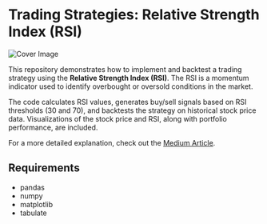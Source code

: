 # Trading Strategies: Relative Strength Index (RSI)

![Cover Image](./path_to_cover_image.jpg)  <!-- Replace with actual path to cover image -->

This repository demonstrates how to implement and backtest a trading strategy using the **Relative Strength Index (RSI)**. The RSI is a momentum indicator used to identify overbought or oversold conditions in the market.

The code calculates RSI values, generates buy/sell signals based on RSI thresholds (30 and 70), and backtests the strategy on historical stock price data. Visualizations of the stock price and RSI, along with portfolio performance, are included.

For a more detailed explanation, check out the [Medium Article](insert_link_here).

## Requirements

- pandas
- numpy
- matplotlib
- tabulate
